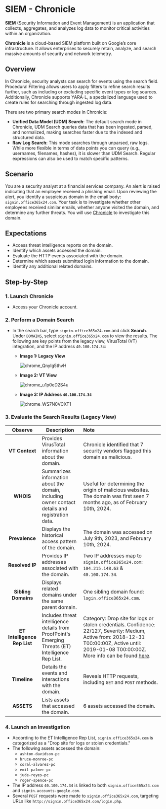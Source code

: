 # SIEM - Chronicle

**SIEM** (Security Information and Event Management) is an application that collects, aggregates, and analyzes log data to monitor critical activities within an organization.

**Chronicle** is a cloud-based SIEM platform built on Google’s core infrastructure. It allows enterprises to securely retain, analyze, and search massive amounts of security and network telemetry.

## Overview

In Chronicle, security analysts can search for events using the search field. Procedural Filtering allows users to apply filters to refine search results further, such as including or excluding specific event types or log sources. Additionally, Chronicle supports YARA-L, a specialized language used to create rules for searching through ingested log data.

There are two primary search modes in Chronicle:

- **Unified Data Model (UDM) Search**: The default search mode in Chronicle, UDM Search queries data that has been ingested, parsed, and normalized, making searches faster due to the indexed and structured data.
- **Raw Log Search**: This mode searches through unparsed, raw logs. While more flexible in terms of data points you can query (e.g., usernames, filenames, hashes), it is slower than UDM Search. Regular expressions can also be used to match specific patterns.

## Scenario

You are a security analyst at a financial services company. An alert is raised indicating that an employee received a phishing email. Upon reviewing the alert, you identify a suspicious domain in the email body: `signin.office365x24.com`. Your task is to investigate whether other employees received similar emails, whether anyone visited the domain, and determine any further threats. You will use [Chronicle](https://demo.backstory.chronicle.security/?warstory=) to investigate this domain.

## Expectations

- Access threat intelligence reports on the domain.
- Identify which assets accessed the domain.
- Evaluate the HTTP events associated with the domain.
- Determine which assets submitted login information to the domain.
- Identify any additional related domains.

## Step-by-Step

### 1. Launch Chronicle

- Access your Chronicle account.

### 2. Perform a Domain Search

- In the search bar, type `signin.office365x24.com` and click **Search**. Under `DOMAINS`, select `signin.office365x24.com` to view the results. The following are key points from the legacy view, VirusTotal (VT) integration, and the IP address `40.100.174.34`:

  - **Image 1: Legacy View**

    ![chrome_QnyIg5thvH]()

  - **Image 2: VT View**

    ![chrome_u1p0eD2S4u]()

  - **Image 3: IP Address `40.100.174.34`**

    ![chrome_WS7N0VCXT1]()

### 3. Evaluate the Search Results (Legacy View)

| **Observe**             | **Description**                                                                                          | **Note**                                                                                                                      |
|:-----------------------:|----------------------------------------------------------------------------------------------------------|:------------------------------------------------------------------------------------------------------------------------------|
| **VT Context**          | Provides VirusTotal information about the domain.                                                        | Chronicle identified that 7 security vendors flagged this domain as malicious.                                                |
| **WHOIS**               | Summarizes information about the domain, including owner contact details and registration data.          | Useful for determining the origin of malicious websites. The domain was first seen 7 months ago, as of February 10th, 2024.   |
| **Prevalence**          | Displays the historical access pattern of the domain.                                                    | The domain was accessed on July 9th, 2023, and February 10th, 2024.                                                           |
| **Resolved IP**         | Provides IP addresses associated with the domain.                                                        | Two IP addresses map to `signin.office365x24.com`: `104.215.148.63` & `40.100.174.34`.                                        |
| **Sibling Domains**     | Displays related domains under the same parent domain.                                                   | One sibling domain found: `login.office365x24.com`.                                                                           |
| **ET Intelligence Rep List** | Includes threat intelligence details from ProofPoint's Emerging Threats (ET) Intelligence Rep List. | Category: Drop site for logs or stolen credentials. Confidence: 22/127, Severity: Medium, Active from: 2018-12-31 T00:00:00Z, Active until: 2019-01-08 T00:00:00Z. More info can be found [here](https://tools.emergingthreats.net/docs/ET%20Intelligence%20Rep%20List%20Tech%20Description.pdf). |
| **Timeline**            | Details the events and interactions with the domain.                                                     | Reveals HTTP requests, including `GET` and `POST` methods.                                                                    |
| **ASSETS**              | Lists assets that accessed the domain.                                                                   | 6 assets accessed the domain.                                                                                                 |

### 4. Launch an Investigation

- According to the ET Intelligence Rep List, `signin.office365x24.com` is categorized as a "Drop site for logs or stolen credentials."
- The following assets accessed the domain:
    - `ashton-davidson-pc`
    - `bruce-monroe-pc`
    - `coral-alvarez-pc`
    - `emil-palmer-pc`
    - `jude-reyes-pc`
    - `roger-spence-pc`
- The IP address `40.100.174.34` is linked to both `signin.office365x24.com` and `signin.accounts-google.com`.
- Several `POST` requests were made to `signin.office365x24.com`, targeting URLs like `http://signin.office365x24.com/login.php`.

